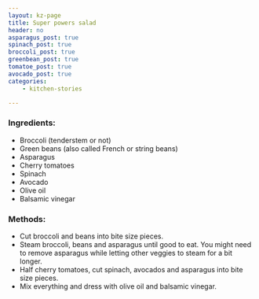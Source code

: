 ```yaml
---
layout: kz-page
title: Super powers salad
header: no
asparagus_post: true
spinach_post: true
broccoli_post: true
greenbean_post: true
tomatoe_post: true
avocado_post: true
categories:
    - kitchen-stories

---
```


### Ingredients:

* Broccoli (tenderstem or not)
* Green beans (also called French or string beans)
* Asparagus
* Cherry tomatoes
* Spinach
* Avocado
* Olive oil
* Balsamic vinegar

### Methods:

* Cut broccoli and beans into bite size pieces.
* Steam broccoli, beans and asparagus until good to eat. You might need to remove asparagus while letting other veggies to steam for a bit longer.
* Half cherry tomatoes, cut spinach, avocados and asparagus into bite size pieces.
* Mix everything and dress with olive oil and balsamic vinegar.
